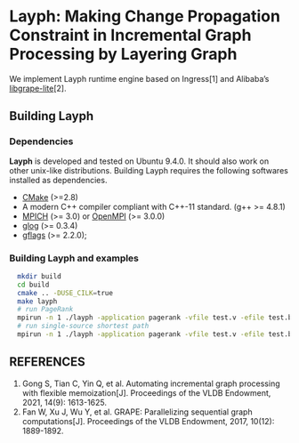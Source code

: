 # Layph: Making Change Propagation Constraint in Incremental Graph Processing by Layering Graph

 We implement Layph runtime engine based on Ingress[1] and Alibaba’s [libgrape-lite](https://github.com/alibaba/libgrape-lite)[2].

## Building **Layph**

### Dependencies
**Layph** is developed and tested on Ubuntu 9.4.0. It should also work on other unix-like distributions. Building Layph requires the following softwares installed as dependencies.

- [CMake](https://cmake.org/) (>=2.8)
- A modern C++ compiler compliant with C++-11 standard. (g++ >= 4.8.1)
- [MPICH](https://www.mpich.org/) (>= 3.0) or [OpenMPI](https://www.open-mpi.org/) (>= 3.0.0)
- [glog](https://github.com/google/glog) (>= 0.3.4)
- [gflags](https://github.com/gflags/gflags) (>= 2.2.0);

### Building Layph and examples

```bash
  mkdir build
  cd build
  cmake .. -DUSE_CILK=true
  make layph
  # run PageRank
  mpirun -n 1 ./layph -application pagerank -vfile test.v -efile test.base -efile_update test.update -directed=1 -cilk=true -termcheck_threshold 0.000001 -app_concurrency 16 -compress=1 -portion=1 -build_index_concurrency=16
  # run single-source shortest path
  mpirun -n 1 ./layph -application pagerank -vfile test.v -efile test.base -efile_update test.update -directed=1 -cilk=true -termcheck_threshold 0.000001 -app_concurrency 16 -compress=1 -portion=1 -sssp_source=0 -build_index_concurrency=16
```

## REFERENCES

 1. Gong S, Tian C, Yin Q, et al. Automating incremental graph processing with flexible memoization[J]. Proceedings of the VLDB Endowment, 2021, 14(9): 1613-1625.
 2. Fan W, Xu J, Wu Y, et al. GRAPE: Parallelizing sequential graph computations[J]. Proceedings of the VLDB Endowment, 2017, 10(12): 1889-1892.
